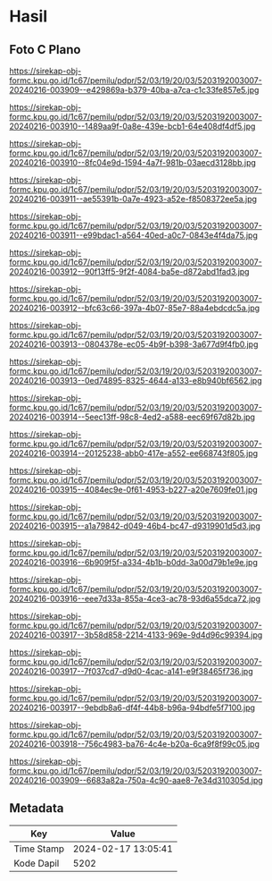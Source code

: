 # Hasil

## Foto C Plano

https://sirekap-obj-formc.kpu.go.id/1c67/pemilu/pdpr/52/03/19/20/03/5203192003007-20240216-003909--e429869a-b379-40ba-a7ca-c1c33fe857e5.jpg

https://sirekap-obj-formc.kpu.go.id/1c67/pemilu/pdpr/52/03/19/20/03/5203192003007-20240216-003910--1489aa9f-0a8e-439e-bcb1-64e408df4df5.jpg

https://sirekap-obj-formc.kpu.go.id/1c67/pemilu/pdpr/52/03/19/20/03/5203192003007-20240216-003910--8fc04e9d-1594-4a7f-981b-03aecd3128bb.jpg

https://sirekap-obj-formc.kpu.go.id/1c67/pemilu/pdpr/52/03/19/20/03/5203192003007-20240216-003911--ae55391b-0a7e-4923-a52e-f8508372ee5a.jpg

https://sirekap-obj-formc.kpu.go.id/1c67/pemilu/pdpr/52/03/19/20/03/5203192003007-20240216-003911--e99bdac1-a564-40ed-a0c7-0843e4f4da75.jpg

https://sirekap-obj-formc.kpu.go.id/1c67/pemilu/pdpr/52/03/19/20/03/5203192003007-20240216-003912--90f13ff5-9f2f-4084-ba5e-d872abd1fad3.jpg

https://sirekap-obj-formc.kpu.go.id/1c67/pemilu/pdpr/52/03/19/20/03/5203192003007-20240216-003912--bfc63c66-397a-4b07-85e7-88a4ebdcdc5a.jpg

https://sirekap-obj-formc.kpu.go.id/1c67/pemilu/pdpr/52/03/19/20/03/5203192003007-20240216-003913--0804378e-ec05-4b9f-b398-3a677d9f4fb0.jpg

https://sirekap-obj-formc.kpu.go.id/1c67/pemilu/pdpr/52/03/19/20/03/5203192003007-20240216-003913--0ed74895-8325-4644-a133-e8b940bf6562.jpg

https://sirekap-obj-formc.kpu.go.id/1c67/pemilu/pdpr/52/03/19/20/03/5203192003007-20240216-003914--5eec13ff-98c8-4ed2-a588-eec69f67d82b.jpg

https://sirekap-obj-formc.kpu.go.id/1c67/pemilu/pdpr/52/03/19/20/03/5203192003007-20240216-003914--20125238-abb0-417e-a552-ee668743f805.jpg

https://sirekap-obj-formc.kpu.go.id/1c67/pemilu/pdpr/52/03/19/20/03/5203192003007-20240216-003915--4084ec9e-0f61-4953-b227-a20e7609fe01.jpg

https://sirekap-obj-formc.kpu.go.id/1c67/pemilu/pdpr/52/03/19/20/03/5203192003007-20240216-003915--a1a79842-d049-46b4-bc47-d9319901d5d3.jpg

https://sirekap-obj-formc.kpu.go.id/1c67/pemilu/pdpr/52/03/19/20/03/5203192003007-20240216-003916--6b909f5f-a334-4b1b-b0dd-3a00d79b1e9e.jpg

https://sirekap-obj-formc.kpu.go.id/1c67/pemilu/pdpr/52/03/19/20/03/5203192003007-20240216-003916--eee7d33a-855a-4ce3-ac78-93d6a55dca72.jpg

https://sirekap-obj-formc.kpu.go.id/1c67/pemilu/pdpr/52/03/19/20/03/5203192003007-20240216-003917--3b58d858-2214-4133-969e-9d4d96c99394.jpg

https://sirekap-obj-formc.kpu.go.id/1c67/pemilu/pdpr/52/03/19/20/03/5203192003007-20240216-003917--7f037cd7-d9d0-4cac-a141-e9f38465f736.jpg

https://sirekap-obj-formc.kpu.go.id/1c67/pemilu/pdpr/52/03/19/20/03/5203192003007-20240216-003917--9ebdb8a6-df4f-44b8-b96a-94bdfe5f7100.jpg

https://sirekap-obj-formc.kpu.go.id/1c67/pemilu/pdpr/52/03/19/20/03/5203192003007-20240216-003918--756c4983-ba76-4c4e-b20a-6ca9f8f99c05.jpg

https://sirekap-obj-formc.kpu.go.id/1c67/pemilu/pdpr/52/03/19/20/03/5203192003007-20240216-003909--6683a82a-750a-4c90-aae8-7e34d310305d.jpg


## Metadata

| Key        | Value               |
| ---------- | ------------------- |
| Time Stamp | 2024-02-17 13:05:41 |
| Kode Dapil | 5202                |



